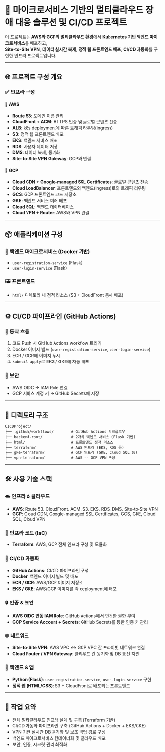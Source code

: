 # 🧭 마이크로서비스 기반의 멀티클라우드 장애 대응 솔루션 및 CI/CD 프로젝트

이 프로젝트는 **AWS와 GCP의 멀티클라우드 환경**에서 **Kubernetes 기반 백엔드 마이크로서비스**를 배포하고,  
**Site-to-Site VPN**, **데이터 실시간 복제**, **정적 웹 프론트엔드 배포**, **CI/CD 자동화**를 구현한 인프라 프로젝트입니다.

---

## 🌐 프로젝트 구성 개요

### ✅ 인프라 구성

#### 🔸 AWS
- **Route 53**: 도메인 이름 관리
- **CloudFront + ACM**: HTTPS 인증 및 글로벌 콘텐츠 전송
- **ALB**: k8s deployment에 따른 트래픽 라우팅(ingress)
- **S3**: 정적 웹 프론트엔드 배포
- **EKS**: 백엔드 서비스 배포
- **RDS**: 사용자 데이터 저장
- **DMS**: 데이터 복제, 동기화
- **Site-to-Site VPN Gateway**: GCP와 연결

#### 🔹 GCP
- **Cloud CDN + Google-managed SSL Certificates**: 글로벌 콘텐츠 전송
- **Cloud LoadBalancer**: 프론트엔드와 백엔드(ingress)로의 트래픽 라우팅
- **GCS**: GCP 프론트엔드 코드 저장소
- **GKE**: 백엔드 서비스 미러 배포
- **Cloud SQL**: 백엔드 데이터베이스
- **Cloud VPN + Router**: AWS와 VPN 연결

---

## 📦 애플리케이션 구성

### 🔧 백엔드 마이크로서비스 (Docker 기반)
- `user-registration-service` (Flask)
- `user-login-service` (Flask)

### 🖼️ 프론트엔드
- `html/` 디렉토리 내 정적 리소스 (S3 + CloudFront 통해 배포)

---

## ⚙️ CI/CD 파이프라인 (GitHub Actions)

### 🔄 동작 흐름
1. 코드 Push 시 GitHub Actions workflow 트리거
2. Docker 이미지 빌드 (`user-registration-service`, `user-login-service`)
3. ECR / GCR에 이미지 푸시
4. `kubectl apply`로 EKS / GKE에 자동 배포

### 🔐 보안
- AWS OIDC → IAM Role 연결
- GCP 서비스 계정 키 → GitHub Secrets에 저장

---

## 📁 디렉토리 구조

```
CICDProject/
├── .github/workflows/        # GitHub Actions 워크플로우
├── backend-root/             # 2개의 백엔드 서비스 (Flask 기반)
├── html/                     # 프론트엔드 정적 리소스
├── terraform/                # AWS 인프라 (EKS, RDS 등)
├── gke-terraform/            # GCP 인프라 (GKE, Cloud SQL 등)
├── vpn-terraform/            # AWS -- GCP VPN 구성
```

---

## 🛠 사용 기술 스택

### ☁️ 인프라 & 클라우드
- **AWS**: Route 53, CloudFront, ACM, S3, EKS, RDS, DMS, Site-to-Site VPN
- **GCP**: Cloud CDN, Google-managed SSL Certificates, GCS, GKE, Cloud SQL, Cloud VPN

### 🧱 인프라 코드 (IaC)
- **Terraform**: AWS, GCP 전체 인프라 구성 및 모듈화

### 🔄 CI/CD 자동화
- **GitHub Actions**: CI/CD 파이프라인 구성
- **Docker**: 백엔드 이미지 빌드 및 배포
- **ECR / GCR**: AWS/GCP 이미지 저장소
- **EKS / GKE**: AWS/GCP 이미지를 각 deployment에 배포

### 🔒 인증 & 보안
- **AWS OIDC 연동 IAM Role**: GitHub Actions에서 안전한 권한 부여
- **GCP Service Account + Secrets**: GitHub Secrets를 통한 인증 키 관리

### 🌐 네트워크
- **Site-to-Site VPN**: AWS VPC ↔ GCP VPC 간 프라이빗 네트워크 연결
- **Cloud Router / VPN Gateway**: 클라우드 간 동기화 및 DB 통신 지원

### 🧩 백엔드 & 앱
- **Python (Flask)**: `user-registration-service`, `user-login-service` 구현
- **정적 웹 (HTML/CSS)**: S3 + CloudFront로 배포되는 프론트엔드

---

## 🙋 작업 요약

- 전체 멀티클라우드 인프라 설계 및 구축 (Terraform 기반)
- CI/CD 자동화 파이프라인 구축 (GitHub Actions + Docker + EKS/GKE)
- VPN 기반 실시간 DB 동기화 및 보조 백업 경로 구성
- 백엔드 마이크로서비스 컨테이너화 및 클라우드 배포
- 보안, 인증, 시크릿 관리 최적화
